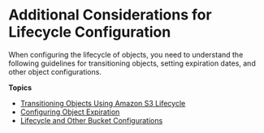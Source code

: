 # Additional Considerations for Lifecycle Configuration<a name="lifecycle-additional-considerations"></a>

When configuring the lifecycle of objects, you need to understand the following guidelines for transitioning objects, setting expiration dates, and other object configurations\.

**Topics**
+ [Transitioning Objects Using Amazon S3 Lifecycle](lifecycle-transition-general-considerations.md)
+ [Configuring Object Expiration](lifecycle-expire-general-considerations.md)
+ [Lifecycle and Other Bucket Configurations](lifecycle-and-other-bucket-config.md)